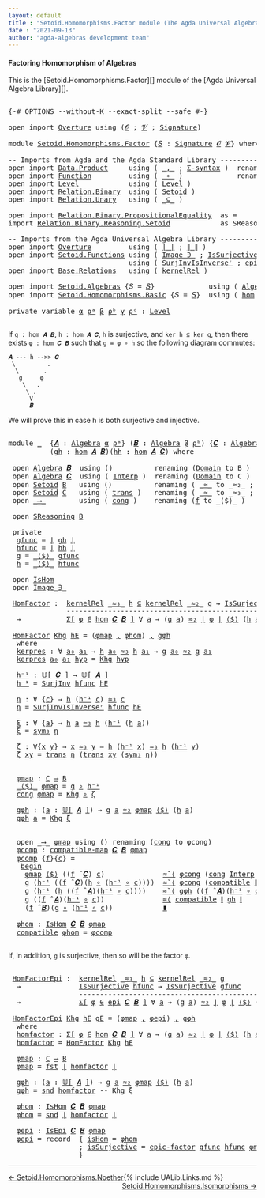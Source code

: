 ```yaml
---
layout: default
title : "Setoid.Homomorphisms.Factor module (The Agda Universal Algebra Library)"
date : "2021-09-13"
author: "agda-algebras development team"
---
```


#### <a id="factoring-homomorphisms-of-setoidalgebra">Factoring Homomorphism of Algebras</a>

This is the [Setoid.Homomorphisms.Factor][] module of the [Agda Universal Algebra Library][].

<pre class="Agda">

<a id="372" class="Symbol">{-#</a> <a id="376" class="Keyword">OPTIONS</a> <a id="384" class="Pragma">--without-K</a> <a id="396" class="Pragma">--exact-split</a> <a id="410" class="Pragma">--safe</a> <a id="417" class="Symbol">#-}</a>

<a id="422" class="Keyword">open</a> <a id="427" class="Keyword">import</a> <a id="434" href="Overture.html" class="Module">Overture</a> <a id="443" class="Keyword">using</a> <a id="449" class="Symbol">(</a><a id="450" href="Overture.Signatures.html#645" class="Generalizable">𝓞</a> <a id="452" class="Symbol">;</a> <a id="454" href="Overture.Signatures.html#647" class="Generalizable">𝓥</a> <a id="456" class="Symbol">;</a> <a id="458" href="Overture.Signatures.html#3300" class="Function">Signature</a><a id="467" class="Symbol">)</a>

<a id="470" class="Keyword">module</a> <a id="477" href="Setoid.Homomorphisms.Factor.html" class="Module">Setoid.Homomorphisms.Factor</a> <a id="505" class="Symbol">{</a><a id="506" href="Setoid.Homomorphisms.Factor.html#506" class="Bound">𝑆</a> <a id="508" class="Symbol">:</a> <a id="510" href="Overture.Signatures.html#3300" class="Function">Signature</a> <a id="520" href="Overture.Signatures.html#645" class="Generalizable">𝓞</a> <a id="522" href="Overture.Signatures.html#647" class="Generalizable">𝓥</a><a id="523" class="Symbol">}</a> <a id="525" class="Keyword">where</a>

<a id="532" class="Comment">-- Imports from Agda and the Agda Standard Library -------------------------------------------------</a>
<a id="633" class="Keyword">open</a> <a id="638" class="Keyword">import</a> <a id="645" href="Data.Product.html" class="Module">Data.Product</a>     <a id="662" class="Keyword">using</a> <a id="668" class="Symbol">(</a> <a id="670" href="Agda.Builtin.Sigma.html#236" class="InductiveConstructor Operator">_,_</a> <a id="674" class="Symbol">;</a> <a id="676" href="Data.Product.html#916" class="Function">Σ-syntax</a> <a id="685" class="Symbol">)</a>  <a id="688" class="Keyword">renaming</a> <a id="697" class="Symbol">(</a> <a id="699" href="Agda.Builtin.Sigma.html#252" class="Field">proj₁</a> <a id="705" class="Symbol">to</a> <a id="708" class="Field">fst</a> <a id="712" class="Symbol">;</a> <a id="714" href="Agda.Builtin.Sigma.html#264" class="Field">proj₂</a> <a id="720" class="Symbol">to</a> <a id="723" class="Field">snd</a> <a id="727" class="Symbol">)</a>
<a id="729" class="Keyword">open</a> <a id="734" class="Keyword">import</a> <a id="741" href="Function.html" class="Module">Function</a>         <a id="758" class="Keyword">using</a> <a id="764" class="Symbol">(</a> <a id="766" href="Function.Base.html#1031" class="Function Operator">_∘_</a> <a id="770" class="Symbol">)</a>             <a id="784" class="Keyword">renaming</a> <a id="793" class="Symbol">(</a> <a id="795" href="Function.Bundles.html#1868" class="Record">Func</a> <a id="800" class="Symbol">to</a> <a id="803" class="Record">_⟶_</a> <a id="807" class="Symbol">)</a>
<a id="809" class="Keyword">open</a> <a id="814" class="Keyword">import</a> <a id="821" href="Level.html" class="Module">Level</a>            <a id="838" class="Keyword">using</a> <a id="844" class="Symbol">(</a> <a id="846" href="Agda.Primitive.html#597" class="Postulate">Level</a> <a id="852" class="Symbol">)</a>
<a id="854" class="Keyword">open</a> <a id="859" class="Keyword">import</a> <a id="866" href="Relation.Binary.html" class="Module">Relation.Binary</a>  <a id="883" class="Keyword">using</a> <a id="889" class="Symbol">(</a> <a id="891" href="Relation.Binary.Bundles.html#1009" class="Record">Setoid</a> <a id="898" class="Symbol">)</a>
<a id="900" class="Keyword">open</a> <a id="905" class="Keyword">import</a> <a id="912" href="Relation.Unary.html" class="Module">Relation.Unary</a>   <a id="929" class="Keyword">using</a> <a id="935" class="Symbol">(</a> <a id="937" href="Relation.Unary.html#1742" class="Function Operator">_⊆_</a> <a id="941" class="Symbol">)</a>

<a id="944" class="Keyword">open</a> <a id="949" class="Keyword">import</a> <a id="956" href="Relation.Binary.PropositionalEquality.html" class="Module">Relation.Binary.PropositionalEquality</a>  <a id="995" class="Symbol">as</a> <a id="998" class="Module">≡</a>           <a id="1010" class="Keyword">using</a> <a id="1016" class="Symbol">()</a>
<a id="1019" class="Keyword">import</a> <a id="1026" href="Relation.Binary.Reasoning.Setoid.html" class="Module">Relation.Binary.Reasoning.Setoid</a>            <a id="1070" class="Symbol">as</a> <a id="1073" class="Module">SReasoning</a>  <a id="1085" class="Keyword">using</a> <a id="1091" class="Symbol">(</a> <a id="1093" href="Relation.Binary.Reasoning.Base.Single.html#1916" class="Function Operator">begin_</a> <a id="1100" class="Symbol">;</a> <a id="1102" href="Relation.Binary.Reasoning.Setoid.html#1153" class="Function">step-≈˘</a><a id="1109" class="Symbol">;</a> <a id="1111" href="Relation.Binary.Reasoning.Setoid.html#1052" class="Function">step-≈</a><a id="1117" class="Symbol">;</a> <a id="1119" href="Relation.Binary.Reasoning.Base.Single.html#2555" class="Function Operator">_∎</a><a id="1121" class="Symbol">)</a>

<a id="1124" class="Comment">-- Imports from the Agda Universal Algebra Library ------------------------------------------------</a>
<a id="1224" class="Keyword">open</a> <a id="1229" class="Keyword">import</a> <a id="1236" href="Overture.html" class="Module">Overture</a>         <a id="1253" class="Keyword">using</a> <a id="1259" class="Symbol">(</a> <a id="1261" href="Overture.Basic.html#4326" class="Function Operator">∣_∣</a> <a id="1265" class="Symbol">;</a> <a id="1267" href="Overture.Basic.html#4364" class="Function Operator">∥_∥</a> <a id="1271" class="Symbol">)</a>
<a id="1273" class="Keyword">open</a> <a id="1278" class="Keyword">import</a> <a id="1285" href="Setoid.Functions.html" class="Module">Setoid.Functions</a> <a id="1302" class="Keyword">using</a> <a id="1308" class="Symbol">(</a> <a id="1310" href="Setoid.Functions.Inverses.html#1804" class="Datatype Operator">Image_∋_</a> <a id="1319" class="Symbol">;</a> <a id="1321" href="Setoid.Functions.Surjective.html#2057" class="Function">IsSurjective</a> <a id="1334" class="Symbol">;</a> <a id="1336" href="Setoid.Functions.Surjective.html#3283" class="Function">SurjInv</a> <a id="1344" class="Symbol">)</a>
                             <a id="1375" class="Keyword">using</a> <a id="1381" class="Symbol">(</a> <a id="1383" href="Setoid.Functions.Surjective.html#3552" class="Function">SurjInvIsInverseʳ</a> <a id="1401" class="Symbol">;</a> <a id="1403" href="Setoid.Functions.Surjective.html#5076" class="Function">epic-factor</a> <a id="1415" class="Symbol">)</a>
<a id="1417" class="Keyword">open</a> <a id="1422" class="Keyword">import</a> <a id="1429" href="Base.Relations.html" class="Module">Base.Relations</a>   <a id="1446" class="Keyword">using</a> <a id="1452" class="Symbol">(</a> <a id="1454" href="Base.Relations.Discrete.html#3951" class="Function">kernelRel</a> <a id="1464" class="Symbol">)</a>

<a id="1467" class="Keyword">open</a> <a id="1472" class="Keyword">import</a> <a id="1479" href="Setoid.Algebras.html" class="Module">Setoid.Algebras</a> <a id="1495" class="Symbol">{</a><a id="1496" class="Argument">𝑆</a> <a id="1498" class="Symbol">=</a> <a id="1500" href="Setoid.Homomorphisms.Factor.html#506" class="Bound">𝑆</a><a id="1501" class="Symbol">}</a>             <a id="1515" class="Keyword">using</a> <a id="1521" class="Symbol">(</a> <a id="1523" href="Setoid.Algebras.Basic.html#2837" class="Record">Algebra</a> <a id="1531" class="Symbol">;</a> <a id="1533" href="Setoid.Algebras.Basic.html#3667" class="Function Operator">𝕌[_]</a> <a id="1538" class="Symbol">;</a> <a id="1540" href="Setoid.Algebras.Basic.html#3776" class="Function Operator">_̂_</a> <a id="1544" class="Symbol">)</a>
<a id="1546" class="Keyword">open</a> <a id="1551" class="Keyword">import</a> <a id="1558" href="Setoid.Homomorphisms.Basic.html" class="Module">Setoid.Homomorphisms.Basic</a> <a id="1585" class="Symbol">{</a><a id="1586" class="Argument">𝑆</a> <a id="1588" class="Symbol">=</a> <a id="1590" href="Setoid.Homomorphisms.Factor.html#506" class="Bound">𝑆</a><a id="1591" class="Symbol">}</a>  <a id="1594" class="Keyword">using</a> <a id="1600" class="Symbol">(</a> <a id="1602" href="Setoid.Homomorphisms.Basic.html#1918" class="Function">hom</a> <a id="1606" class="Symbol">;</a> <a id="1608" href="Setoid.Homomorphisms.Basic.html#1825" class="Record">IsHom</a> <a id="1614" class="Symbol">;</a> <a id="1616" href="Setoid.Homomorphisms.Basic.html#1675" class="Function">compatible-map</a> <a id="1631" class="Symbol">;</a> <a id="1633" href="Setoid.Homomorphisms.Basic.html#2541" class="Function">epi</a> <a id="1637" class="Symbol">;</a> <a id="1639" href="Setoid.Homomorphisms.Basic.html#2379" class="Record">IsEpi</a><a id="1644" class="Symbol">)</a>

<a id="1647" class="Keyword">private</a> <a id="1655" class="Keyword">variable</a> <a id="1664" href="Setoid.Homomorphisms.Factor.html#1664" class="Generalizable">α</a> <a id="1666" href="Setoid.Homomorphisms.Factor.html#1666" class="Generalizable">ρᵃ</a> <a id="1669" href="Setoid.Homomorphisms.Factor.html#1669" class="Generalizable">β</a> <a id="1671" href="Setoid.Homomorphisms.Factor.html#1671" class="Generalizable">ρᵇ</a> <a id="1674" href="Setoid.Homomorphisms.Factor.html#1674" class="Generalizable">γ</a> <a id="1676" href="Setoid.Homomorphisms.Factor.html#1676" class="Generalizable">ρᶜ</a> <a id="1679" class="Symbol">:</a> <a id="1681" href="Agda.Primitive.html#597" class="Postulate">Level</a>

</pre>

If `g : hom 𝑨 𝑩`, `h : hom 𝑨 𝑪`, `h` is surjective, and `ker h ⊆ ker g`, then there exists `φ : hom 𝑪 𝑩` such that `g = φ ∘ h` so the following diagram commutes:

```
𝑨 --- h -->> 𝑪
 \         .
  \       .
   g     φ
    \   .
     \ .
      V
      𝑩
```

We will prove this in case h is both surjective and injective.

<pre class="Agda">

<a id="2036" class="Keyword">module</a> <a id="2043" href="Setoid.Homomorphisms.Factor.html#2043" class="Module">_</a>  <a id="2046" class="Symbol">{</a><a id="2047" href="Setoid.Homomorphisms.Factor.html#2047" class="Bound">𝑨</a> <a id="2049" class="Symbol">:</a> <a id="2051" href="Setoid.Algebras.Basic.html#2837" class="Record">Algebra</a> <a id="2059" href="Setoid.Homomorphisms.Factor.html#1664" class="Generalizable">α</a> <a id="2061" href="Setoid.Homomorphisms.Factor.html#1666" class="Generalizable">ρᵃ</a><a id="2063" class="Symbol">}</a> <a id="2065" class="Symbol">(</a><a id="2066" href="Setoid.Homomorphisms.Factor.html#2066" class="Bound">𝑩</a> <a id="2068" class="Symbol">:</a> <a id="2070" href="Setoid.Algebras.Basic.html#2837" class="Record">Algebra</a> <a id="2078" href="Setoid.Homomorphisms.Factor.html#1669" class="Generalizable">β</a> <a id="2080" href="Setoid.Homomorphisms.Factor.html#1671" class="Generalizable">ρᵇ</a><a id="2082" class="Symbol">)</a> <a id="2084" class="Symbol">{</a><a id="2085" href="Setoid.Homomorphisms.Factor.html#2085" class="Bound">𝑪</a> <a id="2087" class="Symbol">:</a> <a id="2089" href="Setoid.Algebras.Basic.html#2837" class="Record">Algebra</a> <a id="2097" href="Setoid.Homomorphisms.Factor.html#1674" class="Generalizable">γ</a> <a id="2099" href="Setoid.Homomorphisms.Factor.html#1676" class="Generalizable">ρᶜ</a><a id="2101" class="Symbol">}</a>
          <a id="2113" class="Symbol">(</a><a id="2114" href="Setoid.Homomorphisms.Factor.html#2114" class="Bound">gh</a> <a id="2117" class="Symbol">:</a> <a id="2119" href="Setoid.Homomorphisms.Basic.html#1918" class="Function">hom</a> <a id="2123" href="Setoid.Homomorphisms.Factor.html#2047" class="Bound">𝑨</a> <a id="2125" href="Setoid.Homomorphisms.Factor.html#2066" class="Bound">𝑩</a><a id="2126" class="Symbol">)(</a><a id="2128" href="Setoid.Homomorphisms.Factor.html#2128" class="Bound">hh</a> <a id="2131" class="Symbol">:</a> <a id="2133" href="Setoid.Homomorphisms.Basic.html#1918" class="Function">hom</a> <a id="2137" href="Setoid.Homomorphisms.Factor.html#2047" class="Bound">𝑨</a> <a id="2139" href="Setoid.Homomorphisms.Factor.html#2085" class="Bound">𝑪</a><a id="2140" class="Symbol">)</a> <a id="2142" class="Keyword">where</a>

 <a id="2150" class="Keyword">open</a> <a id="2155" href="Setoid.Algebras.Basic.html#2837" class="Module">Algebra</a> <a id="2163" href="Setoid.Homomorphisms.Factor.html#2066" class="Bound">𝑩</a>  <a id="2166" class="Keyword">using</a> <a id="2172" class="Symbol">()</a>          <a id="2184" class="Keyword">renaming</a> <a id="2193" class="Symbol">(</a><a id="2194" href="Setoid.Algebras.Basic.html#2894" class="Field">Domain</a> <a id="2201" class="Symbol">to</a> <a id="2204" class="Field">B</a> <a id="2206" class="Symbol">)</a>
 <a id="2209" class="Keyword">open</a> <a id="2214" href="Setoid.Algebras.Basic.html#2837" class="Module">Algebra</a> <a id="2222" href="Setoid.Homomorphisms.Factor.html#2085" class="Bound">𝑪</a>  <a id="2225" class="Keyword">using</a> <a id="2231" class="Symbol">(</a> <a id="2233" href="Setoid.Algebras.Basic.html#2916" class="Field">Interp</a> <a id="2240" class="Symbol">)</a>  <a id="2243" class="Keyword">renaming</a> <a id="2252" class="Symbol">(</a><a id="2253" href="Setoid.Algebras.Basic.html#2894" class="Field">Domain</a> <a id="2260" class="Symbol">to</a> <a id="2263" class="Field">C</a> <a id="2265" class="Symbol">)</a>
 <a id="2268" class="Keyword">open</a> <a id="2273" href="Relation.Binary.Bundles.html#1009" class="Module">Setoid</a> <a id="2280" href="Setoid.Homomorphisms.Factor.html#2204" class="Function">B</a>   <a id="2284" class="Keyword">using</a> <a id="2290" class="Symbol">()</a>          <a id="2302" class="Keyword">renaming</a> <a id="2311" class="Symbol">(</a> <a id="2313" href="Relation.Binary.Bundles.html#1098" class="Field Operator">_≈_</a> <a id="2317" class="Symbol">to</a> <a id="2320" class="Field Operator">_≈₂_</a> <a id="2325" class="Symbol">;</a> <a id="2327" href="Relation.Binary.Structures.html#1594" class="Function">sym</a> <a id="2331" class="Symbol">to</a> <a id="2334" class="Function">sym₂</a> <a id="2339" class="Symbol">)</a>
 <a id="2342" class="Keyword">open</a> <a id="2347" href="Relation.Binary.Bundles.html#1009" class="Module">Setoid</a> <a id="2354" href="Setoid.Homomorphisms.Factor.html#2263" class="Function">C</a>   <a id="2358" class="Keyword">using</a> <a id="2364" class="Symbol">(</a> <a id="2366" href="Relation.Binary.Structures.html#1620" class="Function">trans</a> <a id="2372" class="Symbol">)</a>   <a id="2376" class="Keyword">renaming</a> <a id="2385" class="Symbol">(</a> <a id="2387" href="Relation.Binary.Bundles.html#1098" class="Field Operator">_≈_</a> <a id="2391" class="Symbol">to</a> <a id="2394" class="Field Operator">_≈₃_</a> <a id="2399" class="Symbol">;</a> <a id="2401" href="Relation.Binary.Structures.html#1594" class="Function">sym</a> <a id="2405" class="Symbol">to</a> <a id="2408" class="Function">sym₃</a> <a id="2413" class="Symbol">)</a>
 <a id="2416" class="Keyword">open</a> <a id="2421" href="Setoid.Homomorphisms.Factor.html#803" class="Module">_⟶_</a>        <a id="2432" class="Keyword">using</a> <a id="2438" class="Symbol">(</a> <a id="2440" href="Function.Bundles.html#1938" class="Field">cong</a> <a id="2445" class="Symbol">)</a>    <a id="2450" class="Keyword">renaming</a> <a id="2459" class="Symbol">(</a><a id="2460" href="Function.Bundles.html#1919" class="Field">f</a> <a id="2462" class="Symbol">to</a> <a id="2465" class="Field">_⟨$⟩_</a> <a id="2471" class="Symbol">)</a>

 <a id="2475" class="Keyword">open</a> <a id="2480" href="Relation.Binary.Reasoning.Setoid.html" class="Module">SReasoning</a> <a id="2491" href="Setoid.Homomorphisms.Factor.html#2204" class="Function">B</a>

 <a id="2495" class="Keyword">private</a>
  <a id="2505" href="Setoid.Homomorphisms.Factor.html#2505" class="Function">gfunc</a> <a id="2511" class="Symbol">=</a> <a id="2513" href="Overture.Basic.html#4326" class="Function Operator">∣</a> <a id="2515" href="Setoid.Homomorphisms.Factor.html#2114" class="Bound">gh</a> <a id="2518" href="Overture.Basic.html#4326" class="Function Operator">∣</a>
  <a id="2522" href="Setoid.Homomorphisms.Factor.html#2522" class="Function">hfunc</a> <a id="2528" class="Symbol">=</a> <a id="2530" href="Overture.Basic.html#4326" class="Function Operator">∣</a> <a id="2532" href="Setoid.Homomorphisms.Factor.html#2128" class="Bound">hh</a> <a id="2535" href="Overture.Basic.html#4326" class="Function Operator">∣</a>
  <a id="2539" href="Setoid.Homomorphisms.Factor.html#2539" class="Function">g</a> <a id="2541" class="Symbol">=</a> <a id="2543" href="Setoid.Homomorphisms.Factor.html#2465" class="Field Operator">_⟨$⟩_</a> <a id="2549" href="Setoid.Homomorphisms.Factor.html#2505" class="Function">gfunc</a>
  <a id="2557" href="Setoid.Homomorphisms.Factor.html#2557" class="Function">h</a> <a id="2559" class="Symbol">=</a> <a id="2561" href="Setoid.Homomorphisms.Factor.html#2465" class="Field Operator">_⟨$⟩_</a> <a id="2567" href="Setoid.Homomorphisms.Factor.html#2522" class="Function">hfunc</a>

 <a id="2575" class="Keyword">open</a> <a id="2580" href="Setoid.Homomorphisms.Basic.html#1825" class="Module">IsHom</a>
 <a id="2587" class="Keyword">open</a> <a id="2592" href="Setoid.Functions.Inverses.html#1804" class="Module Operator">Image_∋_</a>

 <a id="2603" href="Setoid.Homomorphisms.Factor.html#2603" class="Function">HomFactor</a> <a id="2613" class="Symbol">:</a>  <a id="2616" href="Base.Relations.Discrete.html#3951" class="Function">kernelRel</a> <a id="2626" href="Setoid.Homomorphisms.Factor.html#2394" class="Function Operator">_≈₃_</a> <a id="2631" href="Setoid.Homomorphisms.Factor.html#2557" class="Function">h</a> <a id="2633" href="Relation.Unary.html#1742" class="Function Operator">⊆</a> <a id="2635" href="Base.Relations.Discrete.html#3951" class="Function">kernelRel</a> <a id="2645" href="Setoid.Homomorphisms.Factor.html#2320" class="Function Operator">_≈₂_</a> <a id="2650" href="Setoid.Homomorphisms.Factor.html#2539" class="Function">g</a> <a id="2652" class="Symbol">→</a> <a id="2654" href="Setoid.Functions.Surjective.html#2057" class="Function">IsSurjective</a> <a id="2667" href="Setoid.Homomorphisms.Factor.html#2522" class="Function">hfunc</a>
              <a id="2687" class="Comment">---------------------------------------------------------</a>
  <a id="2747" class="Symbol">→</a>           <a id="2759" href="Data.Product.html#916" class="Function">Σ[</a> <a id="2762" href="Setoid.Homomorphisms.Factor.html#2762" class="Bound">φ</a> <a id="2764" href="Data.Product.html#916" class="Function">∈</a> <a id="2766" href="Setoid.Homomorphisms.Basic.html#1918" class="Function">hom</a> <a id="2770" href="Setoid.Homomorphisms.Factor.html#2085" class="Bound">𝑪</a> <a id="2772" href="Setoid.Homomorphisms.Factor.html#2066" class="Bound">𝑩</a> <a id="2774" href="Data.Product.html#916" class="Function">]</a> <a id="2776" class="Symbol">∀</a> <a id="2778" href="Setoid.Homomorphisms.Factor.html#2778" class="Bound">a</a> <a id="2780" class="Symbol">→</a> <a id="2782" class="Symbol">(</a><a id="2783" href="Setoid.Homomorphisms.Factor.html#2539" class="Function">g</a> <a id="2785" href="Setoid.Homomorphisms.Factor.html#2778" class="Bound">a</a><a id="2786" class="Symbol">)</a> <a id="2788" href="Setoid.Homomorphisms.Factor.html#2320" class="Function Operator">≈₂</a> <a id="2791" href="Overture.Basic.html#4326" class="Function Operator">∣</a> <a id="2793" href="Setoid.Homomorphisms.Factor.html#2762" class="Bound">φ</a> <a id="2795" href="Overture.Basic.html#4326" class="Function Operator">∣</a> <a id="2797" href="Setoid.Homomorphisms.Factor.html#2465" class="Field Operator">⟨$⟩</a> <a id="2801" class="Symbol">(</a><a id="2802" href="Setoid.Homomorphisms.Factor.html#2557" class="Function">h</a> <a id="2804" href="Setoid.Homomorphisms.Factor.html#2778" class="Bound">a</a><a id="2805" class="Symbol">)</a>

 <a id="2809" href="Setoid.Homomorphisms.Factor.html#2603" class="Function">HomFactor</a> <a id="2819" href="Setoid.Homomorphisms.Factor.html#2819" class="Bound">Khg</a> <a id="2823" href="Setoid.Homomorphisms.Factor.html#2823" class="Bound">hE</a> <a id="2826" class="Symbol">=</a> <a id="2828" class="Symbol">(</a><a id="2829" href="Setoid.Homomorphisms.Factor.html#3187" class="Function">φmap</a> <a id="2834" href="Agda.Builtin.Sigma.html#236" class="InductiveConstructor Operator">,</a> <a id="2836" href="Setoid.Homomorphisms.Factor.html#3807" class="Function">φhom</a><a id="2840" class="Symbol">)</a> <a id="2842" href="Agda.Builtin.Sigma.html#236" class="InductiveConstructor Operator">,</a> <a id="2844" href="Setoid.Homomorphisms.Factor.html#3248" class="Function">gφh</a>
  <a id="2850" class="Keyword">where</a>
  <a id="2858" href="Setoid.Homomorphisms.Factor.html#2858" class="Function">kerpres</a> <a id="2866" class="Symbol">:</a> <a id="2868" class="Symbol">∀</a> <a id="2870" href="Setoid.Homomorphisms.Factor.html#2870" class="Bound">a₀</a> <a id="2873" href="Setoid.Homomorphisms.Factor.html#2873" class="Bound">a₁</a> <a id="2876" class="Symbol">→</a> <a id="2878" href="Setoid.Homomorphisms.Factor.html#2557" class="Function">h</a> <a id="2880" href="Setoid.Homomorphisms.Factor.html#2870" class="Bound">a₀</a> <a id="2883" href="Setoid.Homomorphisms.Factor.html#2394" class="Function Operator">≈₃</a> <a id="2886" href="Setoid.Homomorphisms.Factor.html#2557" class="Function">h</a> <a id="2888" href="Setoid.Homomorphisms.Factor.html#2873" class="Bound">a₁</a> <a id="2891" class="Symbol">→</a> <a id="2893" href="Setoid.Homomorphisms.Factor.html#2539" class="Function">g</a> <a id="2895" href="Setoid.Homomorphisms.Factor.html#2870" class="Bound">a₀</a> <a id="2898" href="Setoid.Homomorphisms.Factor.html#2320" class="Function Operator">≈₂</a> <a id="2901" href="Setoid.Homomorphisms.Factor.html#2539" class="Function">g</a> <a id="2903" href="Setoid.Homomorphisms.Factor.html#2873" class="Bound">a₁</a>
  <a id="2908" href="Setoid.Homomorphisms.Factor.html#2858" class="Function">kerpres</a> <a id="2916" href="Setoid.Homomorphisms.Factor.html#2916" class="Bound">a₀</a> <a id="2919" href="Setoid.Homomorphisms.Factor.html#2919" class="Bound">a₁</a> <a id="2922" href="Setoid.Homomorphisms.Factor.html#2922" class="Bound">hyp</a> <a id="2926" class="Symbol">=</a> <a id="2928" href="Setoid.Homomorphisms.Factor.html#2819" class="Bound">Khg</a> <a id="2932" href="Setoid.Homomorphisms.Factor.html#2922" class="Bound">hyp</a>

  <a id="2939" href="Setoid.Homomorphisms.Factor.html#2939" class="Function">h⁻¹</a> <a id="2943" class="Symbol">:</a> <a id="2945" href="Setoid.Algebras.Basic.html#3667" class="Function Operator">𝕌[</a> <a id="2948" href="Setoid.Homomorphisms.Factor.html#2085" class="Bound">𝑪</a> <a id="2950" href="Setoid.Algebras.Basic.html#3667" class="Function Operator">]</a> <a id="2952" class="Symbol">→</a> <a id="2954" href="Setoid.Algebras.Basic.html#3667" class="Function Operator">𝕌[</a> <a id="2957" href="Setoid.Homomorphisms.Factor.html#2047" class="Bound">𝑨</a> <a id="2959" href="Setoid.Algebras.Basic.html#3667" class="Function Operator">]</a>
  <a id="2963" href="Setoid.Homomorphisms.Factor.html#2939" class="Function">h⁻¹</a> <a id="2967" class="Symbol">=</a> <a id="2969" href="Setoid.Functions.Surjective.html#3283" class="Function">SurjInv</a> <a id="2977" href="Setoid.Homomorphisms.Factor.html#2522" class="Function">hfunc</a> <a id="2983" href="Setoid.Homomorphisms.Factor.html#2823" class="Bound">hE</a>

  <a id="2989" href="Setoid.Homomorphisms.Factor.html#2989" class="Function">η</a> <a id="2991" class="Symbol">:</a> <a id="2993" class="Symbol">∀</a> <a id="2995" class="Symbol">{</a><a id="2996" href="Setoid.Homomorphisms.Factor.html#2996" class="Bound">c</a><a id="2997" class="Symbol">}</a> <a id="2999" class="Symbol">→</a> <a id="3001" href="Setoid.Homomorphisms.Factor.html#2557" class="Function">h</a> <a id="3003" class="Symbol">(</a><a id="3004" href="Setoid.Homomorphisms.Factor.html#2939" class="Function">h⁻¹</a> <a id="3008" href="Setoid.Homomorphisms.Factor.html#2996" class="Bound">c</a><a id="3009" class="Symbol">)</a> <a id="3011" href="Setoid.Homomorphisms.Factor.html#2394" class="Function Operator">≈₃</a> <a id="3014" href="Setoid.Homomorphisms.Factor.html#2996" class="Bound">c</a>
  <a id="3018" href="Setoid.Homomorphisms.Factor.html#2989" class="Function">η</a> <a id="3020" class="Symbol">=</a> <a id="3022" href="Setoid.Functions.Surjective.html#3552" class="Function">SurjInvIsInverseʳ</a> <a id="3040" href="Setoid.Homomorphisms.Factor.html#2522" class="Function">hfunc</a> <a id="3046" href="Setoid.Homomorphisms.Factor.html#2823" class="Bound">hE</a>

  <a id="3052" href="Setoid.Homomorphisms.Factor.html#3052" class="Function">ξ</a> <a id="3054" class="Symbol">:</a> <a id="3056" class="Symbol">∀</a> <a id="3058" class="Symbol">{</a><a id="3059" href="Setoid.Homomorphisms.Factor.html#3059" class="Bound">a</a><a id="3060" class="Symbol">}</a> <a id="3062" class="Symbol">→</a> <a id="3064" href="Setoid.Homomorphisms.Factor.html#2557" class="Function">h</a> <a id="3066" href="Setoid.Homomorphisms.Factor.html#3059" class="Bound">a</a> <a id="3068" href="Setoid.Homomorphisms.Factor.html#2394" class="Function Operator">≈₃</a> <a id="3071" href="Setoid.Homomorphisms.Factor.html#2557" class="Function">h</a> <a id="3073" class="Symbol">(</a><a id="3074" href="Setoid.Homomorphisms.Factor.html#2939" class="Function">h⁻¹</a> <a id="3078" class="Symbol">(</a><a id="3079" href="Setoid.Homomorphisms.Factor.html#2557" class="Function">h</a> <a id="3081" href="Setoid.Homomorphisms.Factor.html#3059" class="Bound">a</a><a id="3082" class="Symbol">))</a>
  <a id="3087" href="Setoid.Homomorphisms.Factor.html#3052" class="Function">ξ</a> <a id="3089" class="Symbol">=</a> <a id="3091" href="Setoid.Homomorphisms.Factor.html#2408" class="Function">sym₃</a> <a id="3096" href="Setoid.Homomorphisms.Factor.html#2989" class="Function">η</a>

  <a id="3101" href="Setoid.Homomorphisms.Factor.html#3101" class="Function">ζ</a> <a id="3103" class="Symbol">:</a> <a id="3105" class="Symbol">∀{</a><a id="3107" href="Setoid.Homomorphisms.Factor.html#3107" class="Bound">x</a> <a id="3109" href="Setoid.Homomorphisms.Factor.html#3109" class="Bound">y</a><a id="3110" class="Symbol">}</a> <a id="3112" class="Symbol">→</a> <a id="3114" href="Setoid.Homomorphisms.Factor.html#3107" class="Bound">x</a> <a id="3116" href="Setoid.Homomorphisms.Factor.html#2394" class="Function Operator">≈₃</a> <a id="3119" href="Setoid.Homomorphisms.Factor.html#3109" class="Bound">y</a> <a id="3121" class="Symbol">→</a> <a id="3123" href="Setoid.Homomorphisms.Factor.html#2557" class="Function">h</a> <a id="3125" class="Symbol">(</a><a id="3126" href="Setoid.Homomorphisms.Factor.html#2939" class="Function">h⁻¹</a> <a id="3130" href="Setoid.Homomorphisms.Factor.html#3107" class="Bound">x</a><a id="3131" class="Symbol">)</a> <a id="3133" href="Setoid.Homomorphisms.Factor.html#2394" class="Function Operator">≈₃</a> <a id="3136" href="Setoid.Homomorphisms.Factor.html#2557" class="Function">h</a> <a id="3138" class="Symbol">(</a><a id="3139" href="Setoid.Homomorphisms.Factor.html#2939" class="Function">h⁻¹</a> <a id="3143" href="Setoid.Homomorphisms.Factor.html#3109" class="Bound">y</a><a id="3144" class="Symbol">)</a>
  <a id="3148" href="Setoid.Homomorphisms.Factor.html#3101" class="Function">ζ</a> <a id="3150" href="Setoid.Homomorphisms.Factor.html#3150" class="Bound">xy</a> <a id="3153" class="Symbol">=</a> <a id="3155" href="Relation.Binary.Structures.html#1620" class="Function">trans</a> <a id="3161" href="Setoid.Homomorphisms.Factor.html#2989" class="Function">η</a> <a id="3163" class="Symbol">(</a><a id="3164" href="Relation.Binary.Structures.html#1620" class="Function">trans</a> <a id="3170" href="Setoid.Homomorphisms.Factor.html#3150" class="Bound">xy</a> <a id="3173" class="Symbol">(</a><a id="3174" href="Setoid.Homomorphisms.Factor.html#2408" class="Function">sym₃</a> <a id="3179" href="Setoid.Homomorphisms.Factor.html#2989" class="Function">η</a><a id="3180" class="Symbol">))</a>


  <a id="3187" href="Setoid.Homomorphisms.Factor.html#3187" class="Function">φmap</a> <a id="3192" class="Symbol">:</a> <a id="3194" href="Setoid.Homomorphisms.Factor.html#2263" class="Function">C</a> <a id="3196" href="Setoid.Homomorphisms.Factor.html#803" class="Record Operator">⟶</a> <a id="3198" href="Setoid.Homomorphisms.Factor.html#2204" class="Function">B</a>
  <a id="3202" href="Setoid.Homomorphisms.Factor.html#2465" class="Field Operator">_⟨$⟩_</a> <a id="3208" href="Setoid.Homomorphisms.Factor.html#3187" class="Function">φmap</a> <a id="3213" class="Symbol">=</a> <a id="3215" href="Setoid.Homomorphisms.Factor.html#2539" class="Function">g</a> <a id="3217" href="Function.Base.html#1031" class="Function Operator">∘</a> <a id="3219" href="Setoid.Homomorphisms.Factor.html#2939" class="Function">h⁻¹</a>
  <a id="3225" href="Function.Bundles.html#1938" class="Field">cong</a> <a id="3230" href="Setoid.Homomorphisms.Factor.html#3187" class="Function">φmap</a> <a id="3235" class="Symbol">=</a> <a id="3237" href="Setoid.Homomorphisms.Factor.html#2819" class="Bound">Khg</a> <a id="3241" href="Function.Base.html#1031" class="Function Operator">∘</a> <a id="3243" href="Setoid.Homomorphisms.Factor.html#3101" class="Function">ζ</a>

  <a id="3248" href="Setoid.Homomorphisms.Factor.html#3248" class="Function">gφh</a> <a id="3252" class="Symbol">:</a> <a id="3254" class="Symbol">(</a><a id="3255" href="Setoid.Homomorphisms.Factor.html#3255" class="Bound">a</a> <a id="3257" class="Symbol">:</a> <a id="3259" href="Setoid.Algebras.Basic.html#3667" class="Function Operator">𝕌[</a> <a id="3262" href="Setoid.Homomorphisms.Factor.html#2047" class="Bound">𝑨</a> <a id="3264" href="Setoid.Algebras.Basic.html#3667" class="Function Operator">]</a><a id="3265" class="Symbol">)</a> <a id="3267" class="Symbol">→</a> <a id="3269" href="Setoid.Homomorphisms.Factor.html#2539" class="Function">g</a> <a id="3271" href="Setoid.Homomorphisms.Factor.html#3255" class="Bound">a</a> <a id="3273" href="Setoid.Homomorphisms.Factor.html#2320" class="Function Operator">≈₂</a> <a id="3276" href="Setoid.Homomorphisms.Factor.html#3187" class="Function">φmap</a> <a id="3281" href="Setoid.Homomorphisms.Factor.html#2465" class="Field Operator">⟨$⟩</a> <a id="3285" class="Symbol">(</a><a id="3286" href="Setoid.Homomorphisms.Factor.html#2557" class="Function">h</a> <a id="3288" href="Setoid.Homomorphisms.Factor.html#3255" class="Bound">a</a><a id="3289" class="Symbol">)</a>
  <a id="3293" href="Setoid.Homomorphisms.Factor.html#3248" class="Function">gφh</a> <a id="3297" href="Setoid.Homomorphisms.Factor.html#3297" class="Bound">a</a> <a id="3299" class="Symbol">=</a> <a id="3301" href="Setoid.Homomorphisms.Factor.html#2819" class="Bound">Khg</a> <a id="3305" href="Setoid.Homomorphisms.Factor.html#3052" class="Function">ξ</a>


  <a id="3311" class="Keyword">open</a> <a id="3316" href="Setoid.Homomorphisms.Factor.html#803" class="Module">_⟶_</a> <a id="3320" href="Setoid.Homomorphisms.Factor.html#3187" class="Function">φmap</a> <a id="3325" class="Keyword">using</a> <a id="3331" class="Symbol">()</a> <a id="3334" class="Keyword">renaming</a> <a id="3343" class="Symbol">(</a><a id="3344" href="Function.Bundles.html#1938" class="Field">cong</a> <a id="3349" class="Symbol">to</a> <a id="3352" class="Field">φcong</a><a id="3357" class="Symbol">)</a>
  <a id="3361" href="Setoid.Homomorphisms.Factor.html#3361" class="Function">φcomp</a> <a id="3367" class="Symbol">:</a> <a id="3369" href="Setoid.Homomorphisms.Basic.html#1675" class="Function">compatible-map</a> <a id="3384" href="Setoid.Homomorphisms.Factor.html#2085" class="Bound">𝑪</a> <a id="3386" href="Setoid.Homomorphisms.Factor.html#2066" class="Bound">𝑩</a> <a id="3388" href="Setoid.Homomorphisms.Factor.html#3187" class="Function">φmap</a>
  <a id="3395" href="Setoid.Homomorphisms.Factor.html#3361" class="Function">φcomp</a> <a id="3401" class="Symbol">{</a><a id="3402" href="Setoid.Homomorphisms.Factor.html#3402" class="Bound">f</a><a id="3403" class="Symbol">}{</a><a id="3405" href="Setoid.Homomorphisms.Factor.html#3405" class="Bound">c</a><a id="3406" class="Symbol">}</a> <a id="3408" class="Symbol">=</a>
   <a id="3413" href="Relation.Binary.Reasoning.Base.Single.html#1916" class="Function Operator">begin</a>
    <a id="3423" href="Setoid.Homomorphisms.Factor.html#3187" class="Function">φmap</a> <a id="3428" href="Setoid.Homomorphisms.Factor.html#2465" class="Field Operator">⟨$⟩</a> <a id="3432" class="Symbol">((</a><a id="3434" href="Setoid.Homomorphisms.Factor.html#3402" class="Bound">f</a> <a id="3436" href="Setoid.Algebras.Basic.html#3776" class="Function Operator">̂</a> <a id="3438" href="Setoid.Homomorphisms.Factor.html#2085" class="Bound">𝑪</a><a id="3439" class="Symbol">)</a> <a id="3441" href="Setoid.Homomorphisms.Factor.html#3405" class="Bound">c</a><a id="3442" class="Symbol">)</a>              <a id="3457" href="Relation.Binary.Reasoning.Setoid.html#1153" class="Function">≈˘⟨</a> <a id="3461" href="Setoid.Homomorphisms.Factor.html#3352" class="Function">φcong</a> <a id="3467" class="Symbol">(</a><a id="3468" href="Function.Bundles.html#1938" class="Field">cong</a> <a id="3473" href="Setoid.Algebras.Basic.html#2916" class="Function">Interp</a> <a id="3480" class="Symbol">(</a><a id="3481" href="Agda.Builtin.Equality.html#208" class="InductiveConstructor">≡.refl</a> <a id="3488" href="Agda.Builtin.Sigma.html#236" class="InductiveConstructor Operator">,</a> <a id="3490" class="Symbol">(λ</a> <a id="3493" href="Setoid.Homomorphisms.Factor.html#3493" class="Bound">_</a> <a id="3495" class="Symbol">→</a> <a id="3497" href="Setoid.Homomorphisms.Factor.html#2989" class="Function">η</a><a id="3498" class="Symbol">)))</a>  <a id="3503" href="Relation.Binary.Reasoning.Setoid.html#1153" class="Function">⟩</a>
    <a id="3509" href="Setoid.Homomorphisms.Factor.html#2539" class="Function">g</a> <a id="3511" class="Symbol">(</a><a id="3512" href="Setoid.Homomorphisms.Factor.html#2939" class="Function">h⁻¹</a> <a id="3516" class="Symbol">((</a><a id="3518" href="Setoid.Homomorphisms.Factor.html#3402" class="Bound">f</a> <a id="3520" href="Setoid.Algebras.Basic.html#3776" class="Function Operator">̂</a> <a id="3522" href="Setoid.Homomorphisms.Factor.html#2085" class="Bound">𝑪</a><a id="3523" class="Symbol">)(</a><a id="3525" href="Setoid.Homomorphisms.Factor.html#2557" class="Function">h</a> <a id="3527" href="Function.Base.html#1031" class="Function Operator">∘</a> <a id="3529" class="Symbol">(</a><a id="3530" href="Setoid.Homomorphisms.Factor.html#2939" class="Function">h⁻¹</a> <a id="3534" href="Function.Base.html#1031" class="Function Operator">∘</a> <a id="3536" href="Setoid.Homomorphisms.Factor.html#3405" class="Bound">c</a><a id="3537" class="Symbol">))))</a>  <a id="3543" href="Relation.Binary.Reasoning.Setoid.html#1153" class="Function">≈˘⟨</a> <a id="3547" href="Setoid.Homomorphisms.Factor.html#3352" class="Function">φcong</a> <a id="3553" class="Symbol">(</a><a id="3554" href="Setoid.Homomorphisms.Basic.html#1886" class="Field">compatible</a> <a id="3565" href="Overture.Basic.html#4364" class="Function Operator">∥</a> <a id="3567" href="Setoid.Homomorphisms.Factor.html#2128" class="Bound">hh</a> <a id="3570" href="Overture.Basic.html#4364" class="Function Operator">∥</a><a id="3571" class="Symbol">)</a>                 <a id="3589" href="Relation.Binary.Reasoning.Setoid.html#1153" class="Function">⟩</a>
    <a id="3595" href="Setoid.Homomorphisms.Factor.html#2539" class="Function">g</a> <a id="3597" class="Symbol">(</a><a id="3598" href="Setoid.Homomorphisms.Factor.html#2939" class="Function">h⁻¹</a> <a id="3602" class="Symbol">(</a><a id="3603" href="Setoid.Homomorphisms.Factor.html#2557" class="Function">h</a> <a id="3605" class="Symbol">((</a><a id="3607" href="Setoid.Homomorphisms.Factor.html#3402" class="Bound">f</a> <a id="3609" href="Setoid.Algebras.Basic.html#3776" class="Function Operator">̂</a> <a id="3611" href="Setoid.Homomorphisms.Factor.html#2047" class="Bound">𝑨</a><a id="3612" class="Symbol">)(</a><a id="3614" href="Setoid.Homomorphisms.Factor.html#2939" class="Function">h⁻¹</a> <a id="3618" href="Function.Base.html#1031" class="Function Operator">∘</a> <a id="3620" href="Setoid.Homomorphisms.Factor.html#3405" class="Bound">c</a><a id="3621" class="Symbol">))))</a>    <a id="3629" href="Relation.Binary.Reasoning.Setoid.html#1153" class="Function">≈˘⟨</a> <a id="3633" href="Setoid.Homomorphisms.Factor.html#3248" class="Function">gφh</a> <a id="3637" class="Symbol">((</a><a id="3639" href="Setoid.Homomorphisms.Factor.html#3402" class="Bound">f</a> <a id="3641" href="Setoid.Algebras.Basic.html#3776" class="Function Operator">̂</a> <a id="3643" href="Setoid.Homomorphisms.Factor.html#2047" class="Bound">𝑨</a><a id="3644" class="Symbol">)(</a><a id="3646" href="Setoid.Homomorphisms.Factor.html#2939" class="Function">h⁻¹</a> <a id="3650" href="Function.Base.html#1031" class="Function Operator">∘</a> <a id="3652" href="Setoid.Homomorphisms.Factor.html#3405" class="Bound">c</a><a id="3653" class="Symbol">))</a>                     <a id="3676" href="Relation.Binary.Reasoning.Setoid.html#1153" class="Function">⟩</a>
    <a id="3682" href="Setoid.Homomorphisms.Factor.html#2539" class="Function">g</a> <a id="3684" class="Symbol">((</a><a id="3686" href="Setoid.Homomorphisms.Factor.html#3402" class="Bound">f</a> <a id="3688" href="Setoid.Algebras.Basic.html#3776" class="Function Operator">̂</a> <a id="3690" href="Setoid.Homomorphisms.Factor.html#2047" class="Bound">𝑨</a><a id="3691" class="Symbol">)(</a><a id="3693" href="Setoid.Homomorphisms.Factor.html#2939" class="Function">h⁻¹</a> <a id="3697" href="Function.Base.html#1031" class="Function Operator">∘</a> <a id="3699" href="Setoid.Homomorphisms.Factor.html#3405" class="Bound">c</a><a id="3700" class="Symbol">))</a>              <a id="3716" href="Relation.Binary.Reasoning.Setoid.html#1052" class="Function">≈⟨</a> <a id="3719" href="Setoid.Homomorphisms.Basic.html#1886" class="Field">compatible</a> <a id="3730" href="Overture.Basic.html#4364" class="Function Operator">∥</a> <a id="3732" href="Setoid.Homomorphisms.Factor.html#2114" class="Bound">gh</a> <a id="3735" href="Overture.Basic.html#4364" class="Function Operator">∥</a>                          <a id="3762" href="Relation.Binary.Reasoning.Setoid.html#1052" class="Function">⟩</a>
    <a id="3768" class="Symbol">(</a><a id="3769" href="Setoid.Homomorphisms.Factor.html#3402" class="Bound">f</a> <a id="3771" href="Setoid.Algebras.Basic.html#3776" class="Function Operator">̂</a> <a id="3773" href="Setoid.Homomorphisms.Factor.html#2066" class="Bound">𝑩</a><a id="3774" class="Symbol">)(</a><a id="3776" href="Setoid.Homomorphisms.Factor.html#2539" class="Function">g</a> <a id="3778" href="Function.Base.html#1031" class="Function Operator">∘</a> <a id="3780" class="Symbol">(</a><a id="3781" href="Setoid.Homomorphisms.Factor.html#2939" class="Function">h⁻¹</a> <a id="3785" href="Function.Base.html#1031" class="Function Operator">∘</a> <a id="3787" href="Setoid.Homomorphisms.Factor.html#3405" class="Bound">c</a><a id="3788" class="Symbol">))</a>            <a id="3802" href="Relation.Binary.Reasoning.Base.Single.html#2555" class="Function Operator">∎</a>

  <a id="3807" href="Setoid.Homomorphisms.Factor.html#3807" class="Function">φhom</a> <a id="3812" class="Symbol">:</a> <a id="3814" href="Setoid.Homomorphisms.Basic.html#1825" class="Record">IsHom</a> <a id="3820" href="Setoid.Homomorphisms.Factor.html#2085" class="Bound">𝑪</a> <a id="3822" href="Setoid.Homomorphisms.Factor.html#2066" class="Bound">𝑩</a> <a id="3824" href="Setoid.Homomorphisms.Factor.html#3187" class="Function">φmap</a>
  <a id="3831" href="Setoid.Homomorphisms.Basic.html#1886" class="Field">compatible</a> <a id="3842" href="Setoid.Homomorphisms.Factor.html#3807" class="Function">φhom</a> <a id="3847" class="Symbol">=</a> <a id="3849" href="Setoid.Homomorphisms.Factor.html#3361" class="Function">φcomp</a>

</pre>

If, in addition, `g` is surjective, then so will be the factor `φ`.

<pre class="Agda">

 <a id="3952" href="Setoid.Homomorphisms.Factor.html#3952" class="Function">HomFactorEpi</a> <a id="3965" class="Symbol">:</a>  <a id="3968" href="Base.Relations.Discrete.html#3951" class="Function">kernelRel</a> <a id="3978" href="Setoid.Homomorphisms.Factor.html#2394" class="Function Operator">_≈₃_</a> <a id="3983" href="Setoid.Homomorphisms.Factor.html#2557" class="Function">h</a> <a id="3985" href="Relation.Unary.html#1742" class="Function Operator">⊆</a> <a id="3987" href="Base.Relations.Discrete.html#3951" class="Function">kernelRel</a> <a id="3997" href="Setoid.Homomorphisms.Factor.html#2320" class="Function Operator">_≈₂_</a> <a id="4002" href="Setoid.Homomorphisms.Factor.html#2539" class="Function">g</a>
  <a id="4006" class="Symbol">→</a>              <a id="4021" href="Setoid.Functions.Surjective.html#2057" class="Function">IsSurjective</a> <a id="4034" href="Setoid.Homomorphisms.Factor.html#2522" class="Function">hfunc</a> <a id="4040" class="Symbol">→</a> <a id="4042" href="Setoid.Functions.Surjective.html#2057" class="Function">IsSurjective</a> <a id="4055" href="Setoid.Homomorphisms.Factor.html#2505" class="Function">gfunc</a>
                 <a id="4078" class="Comment">-------------------------------------------------</a>
  <a id="4130" class="Symbol">→</a>              <a id="4145" href="Data.Product.html#916" class="Function">Σ[</a> <a id="4148" href="Setoid.Homomorphisms.Factor.html#4148" class="Bound">φ</a> <a id="4150" href="Data.Product.html#916" class="Function">∈</a> <a id="4152" href="Setoid.Homomorphisms.Basic.html#2541" class="Function">epi</a> <a id="4156" href="Setoid.Homomorphisms.Factor.html#2085" class="Bound">𝑪</a> <a id="4158" href="Setoid.Homomorphisms.Factor.html#2066" class="Bound">𝑩</a> <a id="4160" href="Data.Product.html#916" class="Function">]</a> <a id="4162" class="Symbol">∀</a> <a id="4164" href="Setoid.Homomorphisms.Factor.html#4164" class="Bound">a</a> <a id="4166" class="Symbol">→</a> <a id="4168" class="Symbol">(</a><a id="4169" href="Setoid.Homomorphisms.Factor.html#2539" class="Function">g</a> <a id="4171" href="Setoid.Homomorphisms.Factor.html#4164" class="Bound">a</a><a id="4172" class="Symbol">)</a> <a id="4174" href="Setoid.Homomorphisms.Factor.html#2320" class="Function Operator">≈₂</a> <a id="4177" href="Overture.Basic.html#4326" class="Function Operator">∣</a> <a id="4179" href="Setoid.Homomorphisms.Factor.html#4148" class="Bound">φ</a> <a id="4181" href="Overture.Basic.html#4326" class="Function Operator">∣</a> <a id="4183" href="Setoid.Homomorphisms.Factor.html#2465" class="Field Operator">⟨$⟩</a> <a id="4187" class="Symbol">(</a><a id="4188" href="Setoid.Homomorphisms.Factor.html#2557" class="Function">h</a> <a id="4190" href="Setoid.Homomorphisms.Factor.html#4164" class="Bound">a</a><a id="4191" class="Symbol">)</a>

 <a id="4195" href="Setoid.Homomorphisms.Factor.html#3952" class="Function">HomFactorEpi</a> <a id="4208" href="Setoid.Homomorphisms.Factor.html#4208" class="Bound">Khg</a> <a id="4212" href="Setoid.Homomorphisms.Factor.html#4212" class="Bound">hE</a> <a id="4215" href="Setoid.Homomorphisms.Factor.html#4215" class="Bound">gE</a> <a id="4218" class="Symbol">=</a> <a id="4220" class="Symbol">(</a><a id="4221" href="Setoid.Homomorphisms.Factor.html#4344" class="Function">φmap</a> <a id="4226" href="Agda.Builtin.Sigma.html#236" class="InductiveConstructor Operator">,</a> <a id="4228" href="Setoid.Homomorphisms.Factor.html#4516" class="Function">φepi</a><a id="4232" class="Symbol">)</a> <a id="4234" href="Agda.Builtin.Sigma.html#236" class="InductiveConstructor Operator">,</a> <a id="4236" href="Setoid.Homomorphisms.Factor.html#4387" class="Function">gφh</a>
  <a id="4242" class="Keyword">where</a>
  <a id="4250" href="Setoid.Homomorphisms.Factor.html#4250" class="Function">homfactor</a> <a id="4260" class="Symbol">:</a> <a id="4262" href="Data.Product.html#916" class="Function">Σ[</a> <a id="4265" href="Setoid.Homomorphisms.Factor.html#4265" class="Bound">φ</a> <a id="4267" href="Data.Product.html#916" class="Function">∈</a> <a id="4269" href="Setoid.Homomorphisms.Basic.html#1918" class="Function">hom</a> <a id="4273" href="Setoid.Homomorphisms.Factor.html#2085" class="Bound">𝑪</a> <a id="4275" href="Setoid.Homomorphisms.Factor.html#2066" class="Bound">𝑩</a> <a id="4277" href="Data.Product.html#916" class="Function">]</a> <a id="4279" class="Symbol">∀</a> <a id="4281" href="Setoid.Homomorphisms.Factor.html#4281" class="Bound">a</a> <a id="4283" class="Symbol">→</a> <a id="4285" class="Symbol">(</a><a id="4286" href="Setoid.Homomorphisms.Factor.html#2539" class="Function">g</a> <a id="4288" href="Setoid.Homomorphisms.Factor.html#4281" class="Bound">a</a><a id="4289" class="Symbol">)</a> <a id="4291" href="Setoid.Homomorphisms.Factor.html#2320" class="Function Operator">≈₂</a> <a id="4294" href="Overture.Basic.html#4326" class="Function Operator">∣</a> <a id="4296" href="Setoid.Homomorphisms.Factor.html#4265" class="Bound">φ</a> <a id="4298" href="Overture.Basic.html#4326" class="Function Operator">∣</a> <a id="4300" href="Setoid.Homomorphisms.Factor.html#2465" class="Field Operator">⟨$⟩</a> <a id="4304" class="Symbol">(</a><a id="4305" href="Setoid.Homomorphisms.Factor.html#2557" class="Function">h</a> <a id="4307" href="Setoid.Homomorphisms.Factor.html#4281" class="Bound">a</a><a id="4308" class="Symbol">)</a>
  <a id="4312" href="Setoid.Homomorphisms.Factor.html#4250" class="Function">homfactor</a> <a id="4322" class="Symbol">=</a> <a id="4324" href="Setoid.Homomorphisms.Factor.html#2603" class="Function">HomFactor</a> <a id="4334" href="Setoid.Homomorphisms.Factor.html#4208" class="Bound">Khg</a> <a id="4338" href="Setoid.Homomorphisms.Factor.html#4212" class="Bound">hE</a>

  <a id="4344" href="Setoid.Homomorphisms.Factor.html#4344" class="Function">φmap</a> <a id="4349" class="Symbol">:</a> <a id="4351" href="Setoid.Homomorphisms.Factor.html#2263" class="Function">C</a> <a id="4353" href="Setoid.Homomorphisms.Factor.html#803" class="Record Operator">⟶</a> <a id="4355" href="Setoid.Homomorphisms.Factor.html#2204" class="Function">B</a>
  <a id="4359" href="Setoid.Homomorphisms.Factor.html#4344" class="Function">φmap</a> <a id="4364" class="Symbol">=</a> <a id="4366" href="Setoid.Homomorphisms.Factor.html#708" class="Field">fst</a> <a id="4370" href="Overture.Basic.html#4326" class="Function Operator">∣</a> <a id="4372" href="Setoid.Homomorphisms.Factor.html#4250" class="Function">homfactor</a> <a id="4382" href="Overture.Basic.html#4326" class="Function Operator">∣</a>

  <a id="4387" href="Setoid.Homomorphisms.Factor.html#4387" class="Function">gφh</a> <a id="4391" class="Symbol">:</a> <a id="4393" class="Symbol">(</a><a id="4394" href="Setoid.Homomorphisms.Factor.html#4394" class="Bound">a</a> <a id="4396" class="Symbol">:</a> <a id="4398" href="Setoid.Algebras.Basic.html#3667" class="Function Operator">𝕌[</a> <a id="4401" href="Setoid.Homomorphisms.Factor.html#2047" class="Bound">𝑨</a> <a id="4403" href="Setoid.Algebras.Basic.html#3667" class="Function Operator">]</a><a id="4404" class="Symbol">)</a> <a id="4406" class="Symbol">→</a> <a id="4408" href="Setoid.Homomorphisms.Factor.html#2539" class="Function">g</a> <a id="4410" href="Setoid.Homomorphisms.Factor.html#4394" class="Bound">a</a> <a id="4412" href="Setoid.Homomorphisms.Factor.html#2320" class="Function Operator">≈₂</a> <a id="4415" href="Setoid.Homomorphisms.Factor.html#4344" class="Function">φmap</a> <a id="4420" href="Setoid.Homomorphisms.Factor.html#2465" class="Field Operator">⟨$⟩</a> <a id="4424" class="Symbol">(</a><a id="4425" href="Setoid.Homomorphisms.Factor.html#2557" class="Function">h</a> <a id="4427" href="Setoid.Homomorphisms.Factor.html#4394" class="Bound">a</a><a id="4428" class="Symbol">)</a>
  <a id="4432" href="Setoid.Homomorphisms.Factor.html#4387" class="Function">gφh</a> <a id="4436" class="Symbol">=</a> <a id="4438" href="Setoid.Homomorphisms.Factor.html#723" class="Field">snd</a> <a id="4442" href="Setoid.Homomorphisms.Factor.html#4250" class="Function">homfactor</a> <a id="4452" class="Comment">-- Khg ξ</a>

  <a id="4464" href="Setoid.Homomorphisms.Factor.html#4464" class="Function">φhom</a> <a id="4469" class="Symbol">:</a> <a id="4471" href="Setoid.Homomorphisms.Basic.html#1825" class="Record">IsHom</a> <a id="4477" href="Setoid.Homomorphisms.Factor.html#2085" class="Bound">𝑪</a> <a id="4479" href="Setoid.Homomorphisms.Factor.html#2066" class="Bound">𝑩</a> <a id="4481" href="Setoid.Homomorphisms.Factor.html#4344" class="Function">φmap</a>
  <a id="4488" href="Setoid.Homomorphisms.Factor.html#4464" class="Function">φhom</a> <a id="4493" class="Symbol">=</a> <a id="4495" href="Setoid.Homomorphisms.Factor.html#723" class="Field">snd</a> <a id="4499" href="Overture.Basic.html#4326" class="Function Operator">∣</a> <a id="4501" href="Setoid.Homomorphisms.Factor.html#4250" class="Function">homfactor</a> <a id="4511" href="Overture.Basic.html#4326" class="Function Operator">∣</a>

  <a id="4516" href="Setoid.Homomorphisms.Factor.html#4516" class="Function">φepi</a> <a id="4521" class="Symbol">:</a> <a id="4523" href="Setoid.Homomorphisms.Basic.html#2379" class="Record">IsEpi</a> <a id="4529" href="Setoid.Homomorphisms.Factor.html#2085" class="Bound">𝑪</a> <a id="4531" href="Setoid.Homomorphisms.Factor.html#2066" class="Bound">𝑩</a> <a id="4533" href="Setoid.Homomorphisms.Factor.html#4344" class="Function">φmap</a>
  <a id="4540" href="Setoid.Homomorphisms.Factor.html#4516" class="Function">φepi</a> <a id="4545" class="Symbol">=</a> <a id="4547" class="Keyword">record</a>  <a id="4555" class="Symbol">{</a> <a id="4557" href="Setoid.Homomorphisms.Basic.html#2447" class="Field">isHom</a> <a id="4563" class="Symbol">=</a> <a id="4565" href="Setoid.Homomorphisms.Factor.html#4464" class="Function">φhom</a>
                 <a id="4587" class="Symbol">;</a> <a id="4589" href="Setoid.Homomorphisms.Basic.html#2466" class="Field">isSurjective</a> <a id="4602" class="Symbol">=</a> <a id="4604" href="Setoid.Functions.Surjective.html#5076" class="Function">epic-factor</a> <a id="4616" href="Setoid.Homomorphisms.Factor.html#2505" class="Function">gfunc</a> <a id="4622" href="Setoid.Homomorphisms.Factor.html#2522" class="Function">hfunc</a> <a id="4628" href="Setoid.Homomorphisms.Factor.html#4344" class="Function">φmap</a> <a id="4633" href="Setoid.Homomorphisms.Factor.html#4215" class="Bound">gE</a> <a id="4636" href="Setoid.Homomorphisms.Factor.html#4387" class="Function">gφh</a>
                 <a id="4657" class="Symbol">}</a>
</pre>

--------------------------------

<span style="float:left;">[← Setoid.Homomorphisms.Noether](Setoid.Homomorphisms.Noether.html)</span>
<span style="float:right;">[Setoid.Homomorphisms.Isomorphisms →](Setoid.Homomorphisms.Isomorphisms.html)</span>

{% include UALib.Links.md %}

